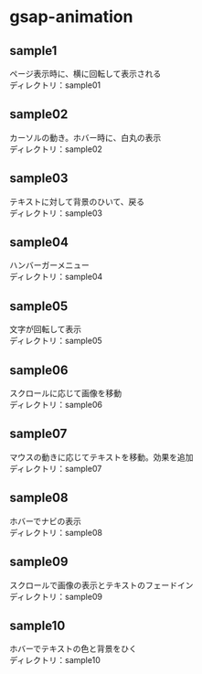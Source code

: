 # gsap-animation

## sample1  
ページ表示時に、横に回転して表示される  
ディレクトリ：sample01  

## sample02  
カーソルの動き。ホバー時に、白丸の表示  
ディレクトリ：sample02  

## sample03  
テキストに対して背景のひいて、戻る  
ディレクトリ：sample03  

## sample04  
ハンバーガーメニュー  
ディレクトリ：sample04  

## sample05  
文字が回転して表示  
ディレクトリ：sample05  

## sample06  
スクロールに応じて画像を移動  
ディレクトリ：sample06  

## sample07  
マウスの動きに応じてテキストを移動。効果を追加  
ディレクトリ：sample07  

## sample08  
ホバーでナビの表示   
ディレクトリ：sample08  

## sample09  
スクロールで画像の表示とテキストのフェードイン  
ディレクトリ：sample09  

## sample10  
ホバーでテキストの色と背景をひく   
ディレクトリ：sample10  
